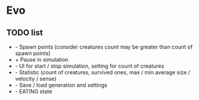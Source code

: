 # Evo
## TODO list

- \- Spawn points (consider creatures count may be greater than count of spawn points)
- \+ Pause in simulation
- \- UI for start / stop simulation, setting for count of creatures
- \- Statistic (count of creatures, survived ones, max / min average size / velocity / sense)
- \- Save / load generation and settings
- \- EATING state
